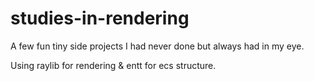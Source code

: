 # studies-in-rendering

A few fun tiny side projects I had never done but always had in my eye.

Using raylib for rendering & entt for ecs structure.